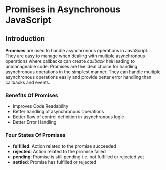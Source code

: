 # Promises in Asynchronous JavaScript

## Introduction

<b>Promises</b> are used to handle asynchronous operations in JavaScript. <br>
They are easy to manage when dealing with multiple asynchronous operations where callbacks can create <i>callback hell</i> leading to unmanageable code.
Promises are the ideal choice for handling asynchronous operations in the simplest manner. They can handle multiple asynchronous operations easily and provide better error handling than callbacks and events.

### Benefits Of Promises

- Improves Code Readability
- Better handling of asynchronous operations
- Better flow of control definition in asynchronous logic
- Better Error Handling

### Four States Of Promises

- <b>fulfilled</b>: Action related to the promise succeeded
- <b>rejected</b>: Action related to the promise failed
- <b>pending</b>: Promise is still pending i.e. not fulfilled or rejected yet
- <b>settled</b>: Promise has fulfilled or rejected
